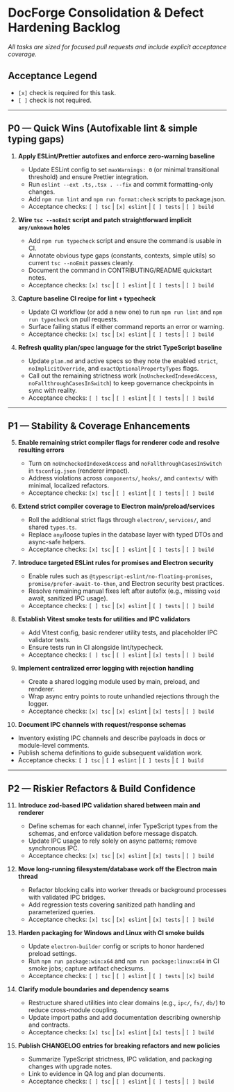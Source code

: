 # DocForge Consolidation & Defect Hardening Backlog

_All tasks are sized for focused pull requests and include explicit acceptance coverage._

## Acceptance Legend
- `[x]` check is required for this task.
- `[ ]` check is not required.

---

## P0 — Quick Wins (Autofixable lint & simple typing gaps)
1. **Apply ESLint/Prettier autofixes and enforce zero-warning baseline**
   - Update ESLint config to set `maxWarnings: 0` (or minimal transitional threshold) and ensure Prettier integration.
   - Run `eslint --ext .ts,.tsx . --fix` and commit formatting-only changes.
   - Add `npm run lint` and `npm run format:check` scripts to package.json.
   - Acceptance checks: `[ ] tsc` | `[x] eslint` | `[ ] tests` | `[ ] build`

2. **Wire `tsc --noEmit` script and patch straightforward implicit `any/unknown` holes**
   - Add `npm run typecheck` script and ensure the command is usable in CI.
   - Annotate obvious type gaps (constants, contexts, simple utils) so current `tsc --noEmit` passes cleanly.
   - Document the command in CONTRIBUTING/README quickstart notes.
   - Acceptance checks: `[x] tsc` | `[ ] eslint` | `[ ] tests` | `[ ] build`

3. **Capture baseline CI recipe for lint + typecheck**
   - Update CI workflow (or add a new one) to run `npm run lint` and `npm run typecheck` on pull requests.
   - Surface failing status if either command reports an error or warning.
   - Acceptance checks: `[x] tsc` | `[x] eslint` | `[ ] tests` | `[ ] build`

4. **Refresh quality plan/spec language for the strict TypeScript baseline**
   - Update `plan.md` and active specs so they note the enabled `strict`, `noImplicitOverride`, and `exactOptionalPropertyTypes` flags.
   - Call out the remaining strictness work (`noUncheckedIndexedAccess`, `noFallthroughCasesInSwitch`) to keep governance checkpoints in sync with reality.
   - Acceptance checks: `[ ] tsc` | `[ ] eslint` | `[ ] tests` | `[ ] build`

---

## P1 — Stability & Coverage Enhancements
5. **Enable remaining strict compiler flags for renderer code and resolve resulting errors**
   - Turn on `noUncheckedIndexedAccess` and `noFallthroughCasesInSwitch` in `tsconfig.json` (renderer impact).
   - Address violations across `components/`, `hooks/`, and `contexts/` with minimal, localized refactors.
   - Acceptance checks: `[x] tsc` | `[ ] eslint` | `[ ] tests` | `[ ] build`

6. **Extend strict compiler coverage to Electron main/preload/services**
   - Roll the additional strict flags through `electron/`, `services/`, and shared `types.ts`.
   - Replace `any`/loose tuples in the database layer with typed DTOs and async-safe helpers.
   - Acceptance checks: `[x] tsc` | `[ ] eslint` | `[ ] tests` | `[ ] build`

7. **Introduce targeted ESLint rules for promises and Electron security**
   - Enable rules such as `@typescript-eslint/no-floating-promises`, `promise/prefer-await-to-then`, and Electron security best practices.
   - Resolve remaining manual fixes left after autofix (e.g., missing `void` await, sanitized IPC usage).
   - Acceptance checks: `[ ] tsc` | `[x] eslint` | `[ ] tests` | `[ ] build`

8. **Establish Vitest smoke tests for utilities and IPC validators**
   - Add Vitest config, basic renderer utility tests, and placeholder IPC validator tests.
   - Ensure tests run in CI alongside lint/typecheck.
   - Acceptance checks: `[ ] tsc` | `[ ] eslint` | `[x] tests` | `[ ] build`

9. **Implement centralized error logging with rejection handling**
   - Create a shared logging module used by main, preload, and renderer.
   - Wrap async entry points to route unhandled rejections through the logger.
   - Acceptance checks: `[x] tsc` | `[x] eslint` | `[x] tests` | `[ ] build`

10. **Document IPC channels with request/response schemas**
   - Inventory existing IPC channels and describe payloads in docs or module-level comments.
   - Publish schema definitions to guide subsequent validation work.
   - Acceptance checks: `[ ] tsc` | `[ ] eslint` | `[ ] tests` | `[ ] build`

---

## P2 — Riskier Refactors & Build Confidence
11. **Introduce zod-based IPC validation shared between main and renderer**
    - Define schemas for each channel, infer TypeScript types from the schemas, and enforce validation before message dispatch.
    - Update IPC usage to rely solely on async patterns; remove synchronous IPC.
    - Acceptance checks: `[x] tsc` | `[x] eslint` | `[x] tests` | `[ ] build`

12. **Move long-running filesystem/database work off the Electron main thread**
    - Refactor blocking calls into worker threads or background processes with validated IPC bridges.
    - Add regression tests covering sanitized path handling and parameterized queries.
    - Acceptance checks: `[x] tsc` | `[x] eslint` | `[x] tests` | `[ ] build`

13. **Harden packaging for Windows and Linux with CI smoke builds**
    - Update `electron-builder` config or scripts to honor hardened preload settings.
    - Run `npm run package:win:x64` and `npm run package:linux:x64` in CI smoke jobs; capture artifact checksums.
    - Acceptance checks: `[ ] tsc` | `[ ] eslint` | `[ ] tests` | `[x] build`

14. **Clarify module boundaries and dependency seams**
    - Restructure shared utilities into clear domains (e.g., `ipc/`, `fs/`, `db/`) to reduce cross-module coupling.
    - Update import paths and add documentation describing ownership and contracts.
    - Acceptance checks: `[x] tsc` | `[x] eslint` | `[x] tests` | `[ ] build`

15. **Publish CHANGELOG entries for breaking refactors and new policies**
    - Summarize TypeScript strictness, IPC validation, and packaging changes with upgrade notes.
    - Link to evidence in QA log and plan documents.
    - Acceptance checks: `[ ] tsc` | `[ ] eslint` | `[ ] tests` | `[ ] build`
